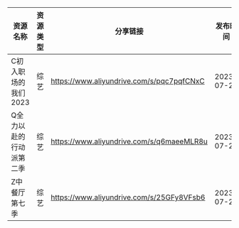 | 资源名称         | 资源类型 | 分享链接                                      | 发布时间       |
| ------------ | ---- | ----------------------------------------- | ---------- |
| C初入职场的我们2023 | 综艺   | https://www.aliyundrive.com/s/pqc7pqfCNxC | 2023-07-21 |
| Q全力以赴的行动派第二季 | 综艺   | https://www.aliyundrive.com/s/q6maeeMLR8u | 2023-07-21 |
| Z中餐厅第七季      | 综艺   | https://www.aliyundrive.com/s/25GFy8VFsb6 | 2023-07-21 |
